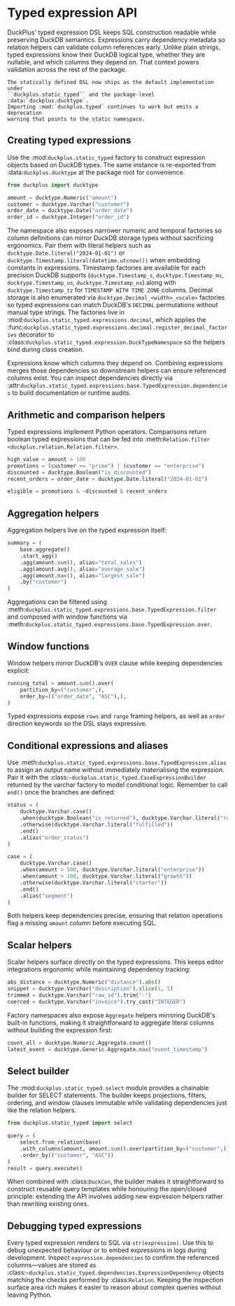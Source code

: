# Typed expression API

DuckPlus' typed expression DSL keeps SQL construction readable while preserving
DuckDB semantics. Expressions carry dependency metadata so relation helpers can
validate column references early. Unlike plain strings, typed expressions know
their DuckDB logical type, whether they are nullable, and which columns they
depend on. That context powers validation across the rest of the package.

```{note}
The statically defined DSL now ships as the default implementation under
``duckplus.static_typed`` and the package-level :data:`duckplus.ducktype`.
Importing :mod:`duckplus.typed` continues to work but emits a deprecation
warning that points to the static namespace.
```

## Creating typed expressions

Use the :mod:`duckplus.static_typed` factory to construct expression objects
based on DuckDB types. The same instance is re-exported from
:data:`duckplus.ducktype` at the package root for convenience.

```python
from duckplus import ducktype

amount = ducktype.Numeric("amount")
customer = ducktype.Varchar("customer")
order_date = ducktype.Date("order_date")
order_id = ducktype.Integer("order_id")
```

The namespace also exposes narrower numeric and temporal factories so column
definitions can mirror DuckDB storage types without sacrificing ergonomics.
Pair them with literal helpers such as ``ducktype.Date.literal("2024-01-01")``
or ``ducktype.Timestamp.literal(datetime.utcnow())`` when embedding constants in
expressions. Timestamp factories are available for each precision DuckDB
supports (``ducktype.Timestamp_s``, ``ducktype.Timestamp_ms``,
``ducktype.Timestamp_us``, ``ducktype.Timestamp_ns``) along with
``ducktype.Timestamp_tz`` for ``TIMESTAMP WITH TIME ZONE`` columns. Decimal
storage is also enumerated via ``ducktype.Decimal_<width>_<scale>`` factories so
typed expressions can match DuckDB's ``DECIMAL`` permutations without manual
type strings. The factories live in
:mod:`duckplus.static_typed.expressions.decimal`, which applies the
:func:`duckplus.static_typed.expressions.decimal.register_decimal_factories`
decorator to :class:`duckplus.static_typed.expression.DuckTypeNamespace` so the
helpers bind during class creation.

Expressions know which columns they depend on. Combining expressions merges
those dependencies so downstream helpers can ensure referenced columns exist.
You can inspect dependencies directly via
:attr:`duckplus.static_typed.expressions.base.TypedExpression.dependencies` to build
documentation or runtime audits.

## Arithmetic and comparison helpers

Typed expressions implement Python operators. Comparisons return boolean typed
expressions that can be fed into :meth:`Relation.filter
<duckplus.relation.Relation.filter>`.

```python
high_value = amount > 100
promotions = (customer == "prime") | (customer == "enterprise")
discounted = ducktype.Boolean("is_discounted")
recent_orders = order_date > ducktype.Date.literal("2024-01-01")

eligible = promotions & ~discounted & recent_orders
```

## Aggregation helpers

Aggregation helpers live on the typed expression itself:

```python
summary = (
    base.aggregate()
    .start_agg()
    .agg(amount.sum(), alias="total_sales")
    .agg(amount.avg(), alias="average_sale")
    .agg(amount.max(), alias="largest_sale")
    .by("customer")
)
```

Aggregations can be filtered using :meth:`duckplus.static_typed.expressions.base.TypedExpression.filter` and
composed with window functions via :meth:`duckplus.static_typed.expressions.base.TypedExpression.over`.

## Window functions

Window helpers mirror DuckDB's ``OVER`` clause while keeping dependencies
explicit:

```python
running_total = amount.sum().over(
    partition_by=("customer",),
    order_by=(("order_date", "ASC"),),
)
```

Typed expressions expose ``rows`` and ``range`` framing helpers, as well as
``order`` direction keywords so the DSL stays expressive.

## Conditional expressions and aliases

Use :meth:`duckplus.static_typed.expressions.base.TypedExpression.alias` to assign an
output name without immediately materialising the expression. Pair it with the
:class:`~duckplus.static_typed.CaseExpressionBuilder` returned by the varchar factory
to model conditional logic. Remember to call ``end()`` once the branches are
defined:

```python
status = (
    ducktype.Varchar.case()
    .when(ducktype.Boolean("is_returned"), ducktype.Varchar.literal("returned"))
    .otherwise(ducktype.Varchar.literal("fulfilled"))
    .end()
    .alias("order_status")
)

case = (
    ducktype.Varchar.case()
    .when(amount > 500, ducktype.Varchar.literal("enterprise"))
    .when(amount > 100, ducktype.Varchar.literal("growth"))
    .otherwise(ducktype.Varchar.literal("starter"))
    .end()
    .alias("segment")
)
```

Both helpers keep dependencies precise, ensuring that relation operations flag a
missing ``amount`` column before executing SQL.

## Scalar helpers

Scalar helpers surface directly on the typed expressions. This keeps editor
integrations ergonomic while maintaining dependency tracking:

```python
abs_distance = ducktype.Numeric("distance").abs()
snippet = ducktype.Varchar("description").slice(1, 5)
trimmed = ducktype.Varchar("raw_id").trim("-")
coerced = ducktype.Varchar("invoice").try_cast("INTEGER")
```

Factory namespaces also expose ``Aggregate`` helpers mirroring DuckDB's built-in
functions, making it straightforward to aggregate literal columns without
building the expression first:

```python
count_all = ducktype.Numeric.Aggregate.count()
latest_event = ducktype.Generic.Aggregate.max("event_timestamp")
```

## Select builder

The :mod:`duckplus.static_typed.select` module provides a chainable builder for SELECT
statements. The builder keeps projections, filters, ordering, and window clauses
immutable while validating dependencies just like the relation helpers.

```python
from duckplus.static_typed import select

query = (
    select.from_relation(base)
    .with_columns(amount, amount.sum().over(partition_by=("customer",)))
    .order_by(("customer", "ASC"))
)
result = query.execute()
```

When combined with :class:`DuckCon`, the builder makes it straightforward to
construct reusable query templates while honouring the open/closed principle:
extending the API involves adding new expression helpers rather than rewriting
existing ones.

## Debugging typed expressions

Every typed expression renders to SQL via ``str(expression)``. Use this to debug
unexpected behaviour or to embed expressions in logs during development. Inspect
``expression.dependencies`` to confirm the referenced columns—values are stored
as :class:`~duckplus.static_typed.dependencies.ExpressionDependency` objects matching
the checks performed by :class:`Relation`. Keeping the inspection surface area
rich makes it easier to reason about complex queries without leaving Python.
